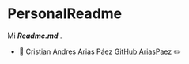 # PersonalReadme
Mi ***Readme.md*** .

*  :pushpin: Cristian Andres Arias Páez [GitHub AriasPaez](https://github.com/AriasPaez/)  :pencil2: